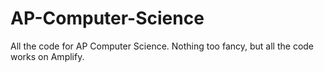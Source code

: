 AP-Computer-Science
===================

All the code for AP Computer Science. Nothing too fancy, but all the code works on Amplify.
